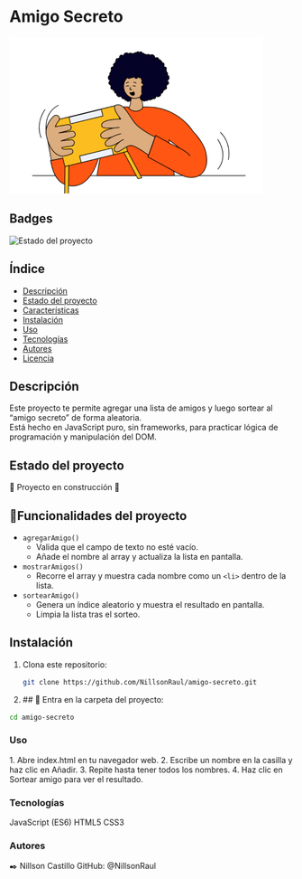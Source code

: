# Amigo Secreto

![Portada](assets/amigo-secreto.png)

## Badges

![Estado del proyecto](https://img.shields.io/badge/STATUS-En%20desarrollo-yellow)

## Índice

- [Descripción](#descripción)
- [Estado del proyecto](#estado-del-proyecto)
- [Características](#características)
- [Instalación](#instalación)
- [Uso](#uso)
- [Tecnologías](#tecnologías)
- [Autores](#autores)
- [Licencia](#licencia)

## Descripción

Este proyecto te permite agregar una lista de amigos y luego sortear al “amigo secreto” de forma aleatoria.  
Está hecho en JavaScript puro, sin frameworks, para practicar lógica de programación y manipulación del DOM.

## Estado del proyecto
:construction: Proyecto en construcción :construction:

## :hammer:Funcionalidades del proyecto
- `agregarAmigo()`  
  - Valida que el campo de texto no esté vacío.  
  - Añade el nombre al array y actualiza la lista en pantalla.
- `mostrarAmigos()`  
  - Recorre el array y muestra cada nombre como un `<li>` dentro de la lista.
- `sortearAmigo()`  
  - Genera un índice aleatorio y muestra el resultado en pantalla.  
  - Limpia la lista tras el sorteo.

## Instalación

1. Clona este repositorio:
   ```bash
   git clone https://github.com/NillsonRaul/amigo-secreto.git

2. \## 📁 Entra en la carpeta del proyecto:
  ```bash
  cd amigo-secreto
  ```
<h3>Uso</h3>
1.  Abre index.html en tu navegador web.
2.  Escribe un nombre en la casilla y haz clic en Añadir.
3.  Repite hasta tener todos los nombres.
4.  Haz clic en Sortear amigo para ver el resultado.

<h3>Tecnologías</h3>
JavaScript (ES6)
HTML5
CSS3

<h3>Autores </h3>✒️
Nillson Castillo
GitHub: @NillsonRaul
